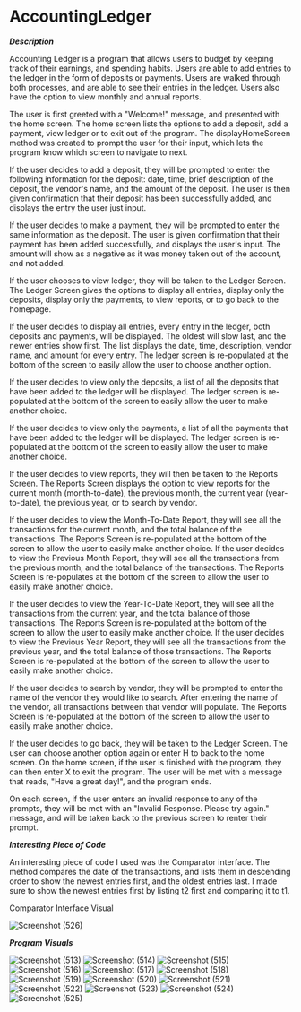 # AccountingLedger


***Description***

Accounting Ledger is a program that allows users to budget by keeping track of their earnings, and spending habits. Users
are able to add entries to the ledger in the form of deposits or payments. Users are walked through both processes, and are
able to see their entries in the ledger. Users also have the option to view monthly and annual reports.

The user is first greeted with a "Welcome!" message, and presented with the home screen. The home screen lists the options
to add a deposit, add a payment, view ledger or to exit out of the program. The displayHomeScreen method was created to 
prompt the user for their input, which lets the program know which screen to navigate to next.

If the user decides to add a deposit, they will be prompted to enter the following information for the deposit: date, time,
brief description of the deposit, the vendor's name, and the amount of the deposit. The user is then given confirmation
that their deposit has been successfully added, and displays the entry the user just input.

If the user decides to make a payment, they will be prompted to enter the same information as the deposit. The user is given
confirmation that their payment has been added successfully, and displays the user's input. The amount will show as a
negative as it was money taken out of the account, and not added.

If the user chooses to view ledger, they will be taken to the Ledger Screen. The Ledger Screen gives the options to display
all entries, display only the deposits, display only the payments, to view reports, or to go back to the homepage. 

If the user decides to display all entries, every entry in the ledger, both deposits and payments, will be displayed. The
oldest will slow last, and the newer entries show first. The list displays the date, time, description, vendor name, and
amount for every entry. The ledger screen is re-populated at the bottom of the screen to easily allow the user to choose
another option.

If the user decides to view only the deposits, a list of all the deposits that have been added to the ledger will be displayed.
The ledger screen is re-populated at the bottom of the screen to easily allow the user to make another choice.

If the user decides to view only the payments, a list of all the payments that have been added to the ledger will be displayed.
The ledger screen is re-populated at the bottom of the screen to easily allow the user to make another choice.

If the user decides to view reports, they will then be taken to the Reports Screen. The Reports Screen displays the option
to view reports for the current month (month-to-date), the previous month, the current year (year-to-date), the previous
year, or to search by vendor.

If the user decides to view the Month-To-Date Report, they will see all the transactions for the current month, and the
total balance of the transactions. The Reports Screen is re-populated at the bottom of the screen to allow the user to 
easily make another choice.
If the user decides to view the Previous Month Report, they will see all the transactions from the previous month, and 
the total balance of the transactions. The Reports Screen is re-populates at the bottom of the screen to allow the user to
easily make another choice.

If the user decides to view the Year-To-Date Report, they will see all the transactions from the current year, and the 
total balance of those transactions. The Reports Screen is re-populated at the bottom of the screen to allow the user to
easily make another choice.
If the user decides to view the Previous Year Report, they will see all the transactions from the previous year, and the
total balance of those transactions. The Reports Screen is re-populated at the bottom of the screen to allow the user to
easily make another choice.

If the user decides to search by vendor, they will be prompted to enter the name of the vendor they would like to search.
After entering the name of the vendor, all transactions between that vendor will populate. The Reports Screen is re-populated
at the bottom of the screen to allow the user to easily make another choice.

If the user decides to go back, they will be taken to the Ledger Screen. The user can choose another option again or enter
H to back to the home screen. On the home screen, if the user is finished with the program, they can then enter X to exit 
the program. The user will be met with a message that reads, "Have a great day!", and the program ends.

On each screen, if the user enters an invalid response to any of the prompts, they will be met with an "Invalid Response.
Please try again." message, and will be taken back to the previous screen to renter their prompt.


***Interesting Piece of Code***

An interesting piece of code I used was the Comparator interface. The method compares the date of the transactions, and
lists them in descending order to show the newest entries first, and the oldest entries last. I made sure to show the newest
entries first by listing t2 first and comparing it to t1.

Comparator Interface Visual

![Screenshot (526)](https://user-images.githubusercontent.com/130028689/236374226-087aa567-2deb-4050-ab1c-edc80bde417c.png)

***Program Visuals***

![Screenshot (513)](https://user-images.githubusercontent.com/130028689/236374243-873c824f-b648-43e9-b340-3a793c6ec8f1.png)
![Screenshot (514)](https://user-images.githubusercontent.com/130028689/236374262-7fba0fdc-f4ee-408b-83bc-ec8d1512e237.png)
![Screenshot (515)](https://user-images.githubusercontent.com/130028689/236374269-81fb0fc7-f7bf-4e44-ad77-53b240fd0126.png)
![Screenshot (516)](https://user-images.githubusercontent.com/130028689/236374289-68d1adbc-1eb3-4a42-be9f-a4d287526439.png)
![Screenshot (517)](https://user-images.githubusercontent.com/130028689/236374290-80244aa5-3a03-4d8f-a8d7-0d2d6f7d564c.png)
![Screenshot (518)](https://user-images.githubusercontent.com/130028689/236374291-24276d36-1bb8-46ca-a819-c33976971929.png)
![Screenshot (519)](https://user-images.githubusercontent.com/130028689/236374292-b2972ed5-89de-4ce2-b750-538d42f4002a.png)
![Screenshot (520)](https://user-images.githubusercontent.com/130028689/236374293-8d2cf366-cf9c-4701-9ec3-7b5723c9e40a.png)
![Screenshot (521)](https://user-images.githubusercontent.com/130028689/236374294-cf9bf5b8-79d1-45d8-9a53-c3c34a8d202b.png)
![Screenshot (522)](https://user-images.githubusercontent.com/130028689/236374295-1a05b1c8-05dd-437c-bf0e-1794be6fa952.png)
![Screenshot (523)](https://user-images.githubusercontent.com/130028689/236374296-bab7f1ba-376c-41cf-9aa5-7c116655e3e9.png)
![Screenshot (524)](https://user-images.githubusercontent.com/130028689/236374298-421bbb81-d2e0-4aab-9782-b27331b965b1.png)
![Screenshot (525)](https://user-images.githubusercontent.com/130028689/236374286-1994d110-5742-45ac-ade4-f43162cc100e.png)



